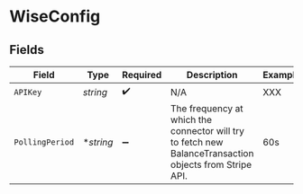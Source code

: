 # WiseConfig


## Fields

| Field                                                                                                   | Type                                                                                                    | Required                                                                                                | Description                                                                                             | Example                                                                                                 |
| ------------------------------------------------------------------------------------------------------- | ------------------------------------------------------------------------------------------------------- | ------------------------------------------------------------------------------------------------------- | ------------------------------------------------------------------------------------------------------- | ------------------------------------------------------------------------------------------------------- |
| `APIKey`                                                                                                | *string*                                                                                                | :heavy_check_mark:                                                                                      | N/A                                                                                                     | XXX                                                                                                     |
| `PollingPeriod`                                                                                         | **string*                                                                                               | :heavy_minus_sign:                                                                                      | The frequency at which the connector will try to fetch new BalanceTransaction objects from Stripe API.<br/> | 60s                                                                                                     |